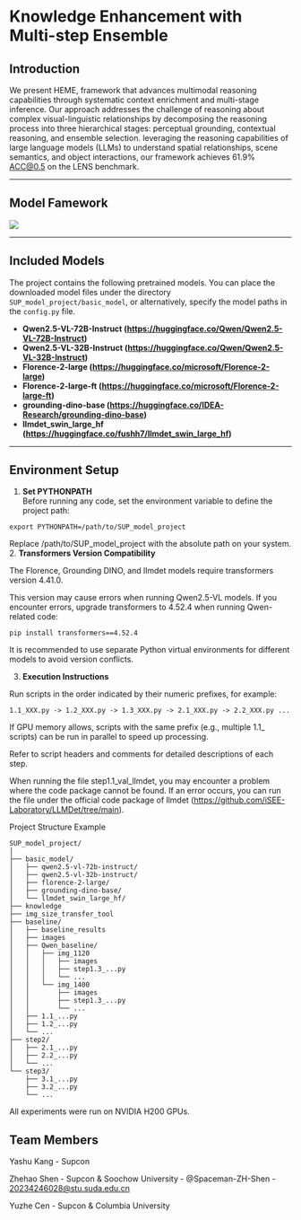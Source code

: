 # Knowledge Enhancement with Multi-step Ensemble

## Introduction

We present HEME, framework that advances multimodal reasoning capabilities through systematic context enrichment and multi-stage inference. Our approach addresses the challenge of reasoning about complex visual-linguistic relationships by decomposing the reasoning process into three hierarchical stages: perceptual grounding, contextual reasoning, and ensemble selection.  leveraging the reasoning capabilities of large language models (LLMs) to understand spatial relationships, scene semantics, and object interactions, our framework achieves 61.9% ACC@0.5 on the LENS benchmark. 

---

## Model Famework
![](FIG/Famework.jpg)


---

## Included Models
The project contains the following pretrained models. You can place the downloaded model files under the directory `SUP_model_project/basic_model`, or alternatively, specify the model paths in the `config.py` file.

- **Qwen2.5-VL-72B-Instruct (https://huggingface.co/Qwen/Qwen2.5-VL-72B-Instruct)**  
- **Qwen2.5-VL-32B-Instruct (https://huggingface.co/Qwen/Qwen2.5-VL-32B-Instruct)**  
- **Florence-2-large (https://huggingface.co/microsoft/Florence-2-large)**  
- **Florence-2-large-ft (https://huggingface.co/microsoft/Florence-2-large-ft)**  
- **grounding-dino-base (https://huggingface.co/IDEA-Research/grounding-dino-base)**  
- **llmdet_swin_large_hf (https://huggingface.co/fushh7/llmdet_swin_large_hf)**

---

## Environment Setup

1. **Set PYTHONPATH**  
Before running any code, set the environment variable to define the project path:  
```
export PYTHONPATH=/path/to/SUP_model_project
```
Replace /path/to/SUP_model_project with the absolute path on your system.
2. **Transformers Version Compatibility** 

The Florence, Grounding DINO, and llmdet models require transformers version 4.41.0.

This version may cause errors when running Qwen2.5-VL models. If you encounter errors, upgrade transformers to 4.52.4 when running Qwen-related code:

```
pip install transformers==4.52.4
```
It is recommended to use separate Python virtual environments for different models to avoid version conflicts.

3. **Execution Instructions**  

Run scripts in the order indicated by their numeric prefixes, for example:

```
1.1_XXX.py -> 1.2_XXX.py -> 1.3_XXX.py -> 2.1_XXX.py -> 2.2_XXX.py ...
```
If GPU memory allows, scripts with the same prefix (e.g., multiple 1.1_ scripts) can be run in parallel to speed up processing.

Refer to script headers and comments for detailed descriptions of each step.

When running the file step1.1_val_llmdet, you may encounter a problem where the code package cannot be found. If an error occurs, you can run the file under the official code package of llmdet (https://github.com/iSEE-Laboratory/LLMDet/tree/main).

Project Structure Example
```
SUP_model_project/
│
├── basic_model/                
│   ├── qwen2.5-vl-72b-instruct/
│   ├── qwen2.5-vl-32b-instruct/
│   ├── florence-2-large/
│   ├── grounding-dino-base/
│   └── llmdet_swin_large_hf/
├── knowledge
├── img_size_transfer_tool
├── baseline/                   
│   ├── baseline_results
│   ├── images
│   ├── Qwen_baseline/
│   │   ├── img_1120
│   │   │   ├── images
│   │   │   ├── step1.3_...py
│   │   │   └── ...
│   │   └── img_1400
│   │       ├── images
│   │       ├── step1.3_...py
│   │       └── ...
│   ├── 1.1_...py
│   ├── 1.2_...py
│   └── ...
├── step2/                     
│   ├── 2.1_...py
│   ├── 2.2_...py
│   └── ...
└── step3/                     
    ├── 3.1_...py
    ├── 3.2_...py
    └── ...
```
All experiments were run on NVIDIA H200 GPUs. 

## Team Members
Yashu Kang - Supcon

Zhehao Shen - Supcon & Soochow University - @Spaceman-ZH-Shen - 20234246028@stu.suda.edu.cn

Yuzhe Cen - Supcon & Columbia University 
